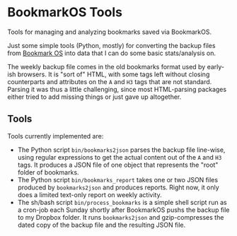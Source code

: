 # BookmarkOS Tools

Tools for managing and analyzing bookmarks saved via BookmarkOS.

Just some simple tools (Python, mostly) for converting the backup files from
[Bookmark OS](https://bookmarkos.com/) into data that I can do some basic
stats/analysis on.

The weekly backup file comes in the old bookmarks format used by early-ish
browsers. It is "sort of" HTML, with some tags left without closing
counterparts and attributes on the `A` and `H3` tags that are not standard.
Parsing it was thus a little challenging, since most HTML-parsing packages
either tried to add missing things or just gave up altogether.

## Tools

Tools currently implemented are:

* The Python script `bin/bookmarks2json` parses the backup file line-wise,
  using regular expressions to get the actual content out of the `A` and `H3`
  tags. It produces a JSON file of one object that represents the "root" folder
  of bookmarks.
* The Python script `bin/bookmarks_report` takes one or two JSON files produced
  by `bookmarks2json` and produces reports. Right now, it only does a limited
  text-only report on weekly activity.
* The sh/bash script `bin/process_bookmarks` is a simple shell script run as a
  cron-job each Sunday shortly after BookmarkOS pushs the backup file to my
  Dropbox folder. It runs `bookmarks2json` and gzip-compresses the dated copy
  of the backup file and the resulting JSON file.
